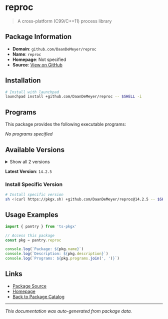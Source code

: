 # reproc

> A cross-platform (C99/C++11) process library

## Package Information

- **Domain**: `github.com/DaanDeMeyer/reproc`
- **Name**: `reproc`
- **Homepage**: Not specified
- **Source**: [View on GitHub](https://github.com/pkgxdev/pantry/tree/main/projects/github.com/DaanDeMeyer/reproc/package.yml)

## Installation

```bash
# Install with launchpad
launchpad install +github.com/DaanDeMeyer/reproc -- $SHELL -i
```

## Programs

This package provides the following executable programs:

*No programs specified*

## Available Versions

<details>
<summary>Show all 2 versions</summary>

- `14.2.5`, `14.2.4`

</details>

**Latest Version**: `14.2.5`

### Install Specific Version

```bash
# Install specific version
sh <(curl https://pkgx.sh) +github.com/DaanDeMeyer/reproc@14.2.5 -- $SHELL -i
```

## Usage Examples

```typescript
import { pantry } from 'ts-pkgx'

// Access this package
const pkg = pantry.reproc

console.log(`Package: ${pkg.name}`)
console.log(`Description: ${pkg.description}`)
console.log(`Programs: ${pkg.programs.join(', ')}`)
```

## Links

- [Package Source](https://github.com/pkgxdev/pantry/tree/main/projects/github.com/DaanDeMeyer/reproc/package.yml)
- [Homepage](#)
- [Back to Package Catalog](../package-catalog.md)

---

*This documentation was auto-generated from package data.*
